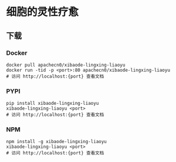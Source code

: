# 细胞的灵性疗愈

## 下载

### Docker

```
docker pull apachecn0/xibaode-lingxing-liaoyu
docker run -tid -p <port>:80 apachecn0/xibaode-lingxing-liaoyu
# 访问 http://localhost:{port} 查看文档
```

### PYPI

```
pip install xibaode-lingxing-liaoyu
xibaode-lingxing-liaoyu <port>
# 访问 http://localhost:{port} 查看文档
```

### NPM

```
npm install -g xibaode-lingxing-liaoyu
xibaode-lingxing-liaoyu <port>
# 访问 http://localhost:{port} 查看文档
```